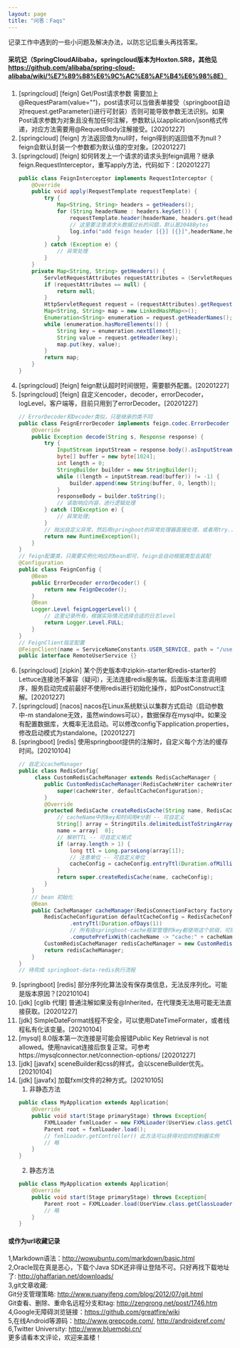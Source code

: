 ```yaml
---
layout: page
title: "问答：Faqs"
---
```

记录工作中遇到的一些小问题及解决办法，以防忘记后重头再找答案。

#### 采坑记（SpringCloudAlibaba，springcloud版本为Hoxton.SR8，其他见 https://github.com/alibaba/spring-cloud-alibaba/wiki/%E7%89%88%E6%9C%AC%E8%AF%B4%E6%98%8E）
1. [springcloud]  [feign] Get/Post请求参数 需要加上@RequestParam(value="")，post请求可以当做表单接受（springboot自动对request.getParameter()进行可封装）否则可能导致参数无法识别。如果Post请求参数为对象且没有加任何注解，参数默认以application/json格式传递，对应方法需要用@RequestBody注解接受。[20201227]
2. [springcloud]  [feign] 方法返回值为null时，feign得到的返回值不为null？feign会默认封装一个参数都为默认值的空对象。[20201227]
3. [springcloud]  [feign] 如何转发上一个请求的请求头到feign调用？继承feign.RequestInterceptor，重写apply方法，代码如下：[20201227]
    ```java
    public class FeignInterceptor implements RequestInterceptor {
        @Override
        public void apply(RequestTemplate requestTemplate) {
            try {
                Map<String, String> headers = getHeaders();
                for (String headerName : headers.keySet()) {
                    requestTemplate.header(headerName, headers.get(headerName));
                    // 这里要注意请求头数据过长的问题，默认是2048Bytes
                    log.info("add feign header [{}] [{}]",headerName,headers.get(headerName));
                }
            } catch (Exception e) {
                // 异常处理
            }
        }
        private Map<String, String> getHeaders() {
            ServletRequestAttributes requestAttributes = (ServletRequestAttributes) RequestContextHolder.getRequestAttributes();
            if (requestAttributes == null) {
                return null;
            }
            HttpServletRequest request = (requestAttributes).getRequest();
            Map<String, String> map = new LinkedHashMap<>();
            Enumeration<String> enumeration = request.getHeaderNames();
            while (enumeration.hasMoreElements()) {
                String key = enumeration.nextElement();
                String value = request.getHeader(key);
                map.put(key, value);
            }
            return map;
        }
    }
    ```
4. [springcloud]  [feign] feign默认超时时间很短，需要额外配置。[20201227]
7. [springcloud]  [feign] 自定义encoder，decoder，errorDecoder，logLevel，客户端等，目前只用到了errorDecoder。[20201227]
    ```java
    // ErrorDecoder和Decoder类似，只是继承的类不同
    public class FeignErrorDecoder implements feign.codec.ErrorDecoder {
        @Override
        public Exception decode(String s, Response response) {
            try {
                InputStream inputStream = response.body().asInputStream();
                byte[] buffer = new byte[1024];
                int length = 0;
                StringBuilder builder = new StringBuilder();
                while ((length = inputStream.read(buffer)) != -1) {
                    builder.append(new String(buffer, 0, length));
                }
                responseBody = builder.toString();
                // 读取响应内容，进行逻辑处理
            } catch (IOException e) {
                // 异常处理;
            }
            // 抛出自定义异常，然后用springboot的异常处理器直接处理，或者用try...catch...捕获
            return new RuntimeException();
        }
    }
    // feign配置类，只需要实例化响应的bean即可，feign会自动根据类型去装配
    @Configuration
    public class FeignConfig {
        @Bean
        public ErrorDecoder errorDecoder() {
            return new FeignDecoder();
        }
        @Bean
        Logger.Level feignLoggerLevel() {
            // 这里记录所有，根据实际情况选择合适的日志level
            return Logger.Level.FULL;
        }
    }
    // FeignClient指定配置
    @FeignClient(name = ServiceNameConstants.USER_SERVICE, path = "/user", configuration = {FeignConfig.class})
    public interface RemoteUserService {}
    ```
5. [springcloud]  [zipkin] 某个历史版本中zipkin-starter和redis-starter的Lettuce连接池不兼容（疑问），无法连接redis服务端。后面版本注意调用顺序，服务启动完成前最好不使用redis进行初始化操作，如PostConstruct注解。[20201227]
6. [springcloud]  [nacos] nacos在Linux系统默认以集群方式启动（启动参数中-m standalone无效，虽然windows可以），数据保存在mysql中。如果没有配置数据库，大概率无法启动。可以修改config下application.properties，修改启动模式为standalone。[20201227]
11. [springboot] [redis] 使用springboot提供的注解时，自定义每个方法的缓存时间。[20210104]
    ```java
    // 自定义cacheManager
    public class RedisConfig{
         class CustomRedisCacheManager extends RedisCacheManager {
            public CustomRedisCacheManager(RedisCacheWriter cacheWriter, RedisCacheConfiguration defaultCacheConfiguration) {
                super(cacheWriter, defaultCacheConfiguration);
            }
            @Override
            protected RedisCache createRedisCache(String name, RedisCacheConfiguration cacheConfig) {
                // cacheName中的key和时间用#分割 -- 可自定义
                String[] array = StringUtils.delimitedListToStringArray(name, "#");
                name = array[  0];
                // 解析TTL -- 可自定义格式
                if (array.length > 1) {
                    long ttl = Long.parseLong(array[1]);
                    // 注意单位 -- 可自定义单位
                    cacheConfig = cacheConfig.entryTtl(Duration.ofMillis(ttl));
                }
                return super.createRedisCache(name, cacheConfig);
            }
        }
        // bean 初始化
        @Bean
        public CacheManager cacheManager(RedisConnectionFactory factory) {
            RedisCacheConfiguration defaultCacheConfig = RedisCacheConfiguration.defaultCacheConfig()
                    .entryTtl(Duration.ofDays(1))
                    // 所有由springboot-cache框架管理的key都使用这个前缀，可随时刷新
                    .computePrefixWith(cacheName -> "cache:" + cacheName);
            CustomRedisCacheManager redisCacheManager = new CustomRedisCacheManager(RedisCacheWriter.nonLockingRedisCacheWriter(factory), defaultCacheConfig);
            return redisCacheManager;
        }
    }
    // 待完成 springboot-data-redis执行流程
    ```
13. [springboot] [redis] 部分序列化算法没有保存类信息，无法反序列化。可能是版本原因？[20210104]
8. [jdk] [cglib 代理] 普通注解如果没有@Inherited，在代理类无法用可能无法直接获取。[20201227]
9. [jdk] SimpleDateFormat线程不安全，可以使用DateTimeFormater，或者线程私有化该变量。[20210104]
10. [mysql] 8.0版本第一次连接是可能会报错Public Key Retrieval is not allowed。使用navicat连接后恢复正常。可参考https://mysqlconnector.net/connection-options/ [20201227]
12. [jdk] [javafx] sceneBuilder和css的样式，会以sceneBuilder优先。[20210104]
13. [jdk] [javafx] 加载fxml文件的2种方式。[20210105]
    1. 非静态方法
    ```java
    public class MyApplication extends Application{
        @Override
        public void start(Stage primaryStage) throws Exception{
            FXMLLoader fxmlLoader = new FXMLLoader(UserView.class.getClassLoader().getResource("fxml/LoginView.fxml"));
            Parent root = fxmlLoader.load();
            // fxmlLoader.getController() 此方法可以获得对应的控制器实例
            // 略
        }
    }
    ```
    2. 静态方法
    ```java
    public class MyApplication extends Application{
        @Override
        public void start(Stage primaryStage) throws Exception{
            Parent root = FXMLLoader.load(UserView.class.getClassLoader().getResource("fxml/LoginView.fxml"));
            // 略
        }
    }
    ```
#### 或作为url收藏记录
1,Markdown语法：<http://wowubuntu.com/markdown/basic.html>  
2,Oracle现在真是恶心，下载个Java SDK还非得让登陆不可。只好再找下载地址了: <http://ghaffarian.net/downloads/>  
3,git文章收藏:  
Git分支管理策略: <http://www.ruanyifeng.com/blog/2012/07/git.html>    
Git查看、删除、重命名远程分支和tag: http://zengrong.net/post/1746.htm  
4,Google无障碍浏览链接：<https://github.com/greatfire/wiki>  
5,在线Android等源码：<http://www.grepcode.com/>, <http://androidxref.com/>  
6,Twitter University: <http://www.bluemobi.cn/>  
更多请看本文评论，欢迎来盖楼！
